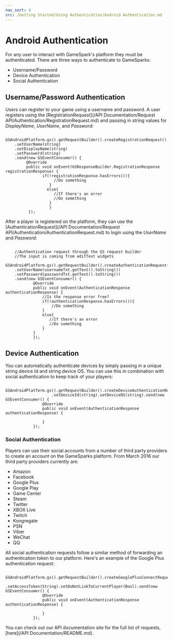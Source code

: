```yaml
---
nav_sort: 4
src: /Getting Started/Using Authentication/Android Authentication.md
---
```


# Android Authentication

For any user to interact with GameSpark's platform they must be authenticated. There are three ways to authenticate to GameSparks:

* Username/Password
* Device Authentication
* Social Authentication

## Username/Password Authentication

Users can register to your game using a username and password. A user registers using the [RegistrationRequest](/API Documentation/Request API/Authentication/RegistrationRequest.md) and passing in string values for *DisplayName*, *UserName*, and *Password*:

```
    GSAndroidPlatform.gs().getRequestBuilder().createRegistrationRequest()
    .setUserName(string)
    .setDisplayName(string)
    .setPassword(string)
    .send(new GSEventConsumer() {
         @Override
         public void onEvent(GSResponseBuilder.RegistrationResponse registrationResponse) {
                if(!registrationResponse.hasErrors()){
                     //Do something
                   }
                  else{
                     //If there's an error
                     //Do something
                   }
                   }
          });

```

After a player is registered on the platform, they can use the [AuthenticationRequest](/API Documentation/Request API/Authentication/AuthenticationRequest.md) to login using the *UserName* and *Password*:

```

    //Authentication request through the GS request builder
    //The input is coming from editText widgets
    GSAndroidPlatform.gs().getRequestBuilder().createAuthenticationRequest()
    .setUserName(usernameTxt.getText().toString())
    .setPassword(passwordTxt.getText().toString())
    .send(new GSEventConsumer() {
            @Override
            public void onEvent(AuthenticationResponse authenticationResponse) {
                //Is the response error free?
                if(!authenticationResponse.hasErrors()){
                    //Do something
                }
                else{
                   //If there's an error
                   //Do something
                }
            }
            });

```


## Device Authentication

You can automatically authenticate devices by simply passing in a unique string device Id and string device OS. You can use this in combination with social authentication to keep track of your players:

```

GSAndroidPlatform.gs().getRequestBuilder().createDeviceAuthenticationRequest()
                    .setDeviceId(string).setDeviceOS(string).send(new GSEventConsumer() {
                @Override
                public void onEvent(AuthenticationResponse authenticationResponse) {

                }
            });

```

### Social Authentication

Players can use their social accounts from a number of third party providers to create an account on the GameSparks platform. From March 2016 our third party providers currently are:
* Amazon
* Facebook
* Google Plus
* Google Play
* Game Center
* Steam
* Twitter
* XBOX Live
* Twitch
* Kongregate
* PSN
* Viber
* WeChat
* QQ

All social authentication requests follow a similar method of forwarding an authentication token to our platform. Here's an example of the Google Plus authentication request:

```
    GSAndroidPlatform.gs().getRequestBuilder().createGooglePlusConnectRequest()
                    .setAccessToken(String).setDoNotLinkToCurrentPlayer(Bool).send(new GSEventConsumer() {
                @Override
                public void onEvent(AuthenticationResponse authenticationResponse) {

                }
            });

```

You can check out our API documentation site for the full list of requests, [here](/API Documentation/README.md).
